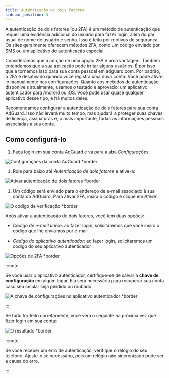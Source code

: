 ```yaml
---
title: Autenticação de dois fatores
sidebar_position: 3
---
```


A autenticação de dois fatores (ou 2FA) é um método de autenticação que requer uma evidência adicional do usuário para fazer login, além do par usual de nome de usuário e senha. Isso é feito por motivos de segurança. Os sites geralmente oferecem métodos 2FA, como um código enviado por SMS ou um aplicativo de autenticação especial.

Consideramos que a adição de uma opção 2FA é uma vantagem. Também entendemos que a sua aplicação pode irritar alguns usuários. É por isso que a tornamos isso para sua conta pessoal em adguard.com. Por padrão, o 2FA é desativado quando você registra uma nova conta. Você pode ativá-lo manualmente nas configurações. Quanto aos métodos de autenticação disponíveis atualmente, usamos o testado e aprovado: um aplicativo autenticador para Android ou iOS. Você pode usar quase qualquer aplicativo desse tipo, e há muitos deles.

Recomendamos configurar a autenticação de dois fatores para sua conta AdGuard. Isso não levará muito tempo, mas ajudará a proteger suas chaves de licença, assinaturas e, o mais importante, todas as informações pessoais associadas à sua conta.

## Como configurá-lo

1. Faça login em sua [conta AdGuard](https://auth.adguard.com/login.html) e vá para a aba *Configurações*:

 ![Configurações da conta AdGuard *border](https://cdn.adtidy.org/content/kb/ad_blocker/general/2fa_1.png)

1. Role para baixo até *Autenticação de dois fatores* e ative-a:

 ![Ativar autenticação de dois fatores *border](https://cdn.adtidy.org/content/kb/ad_blocker/general/2fa_2.png)

1. Um código será enviado para o endereço de e-mail associado à sua conta do AdGuard. Para ativar 2FA, insira o código e clique em *Ativar*.

 ![O código de verificação *border](https://cdn.adtidy.org/content/kb/ad_blocker/general/2fa_3.png?)

Após ativar a autenticação de dois fatores, você tem duas opções:

- *Código de e-mail único*: ao fazer login, solicitaremos que você insira o código que lhe enviamos por e-mail

- *Código do aplicativo autenticador*: ao fazer login, solicitaremos um código do seu aplicativo autenticador

![Opções de 2FA *border](https://cdn.adtidy.org/content/kb/ad_blocker/general/2fa_4.png)

:::note

Se você usar o aplicativo autenticador, certifique-se de salvar a **chave de configuração** em algum lugar. Ela será necessária para recuperar sua conta caso seu celular seja perdido ou roubado.

![A chave de configurações no aplicativo autenticador *border](https://cdn.adtidy.org/content/kb/ad_blocker/general/setup_key.png)

:::

Se tudo for feito corretamente, você verá o seguinte na próxima vez que fizer login em sua conta:

![O resultado *border](https://cdn.adtidy.org/content/kb/ad_blocker/general/2fa_5.png)

:::note

Se você receber um erro de autenticação, verifique o relógio do seu telefone. Ajuste-o se necessário, pois um relógio não sincronizado pode ser a causa do erro.

:::

